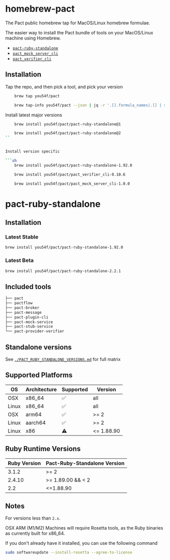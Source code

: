 # homebrew-pact

The Pact public homebrew tap for MacOS/Linux homebrew formulae.

The easier way to install the Pact bundle of tools on your MacOS/Linux machine using Homebrew.

- [`pact-ruby-standalone`](https://github.com/pact-foundation/pact-ruby-standalone)
- [`pact_mock_server_cli`](https://github.com/pact-foundation/pact-reference)
- [`pact_verifier_cli`](https://github.com/pact-foundation/pact-reference)
<!-- - [`pact-plugin-cli`](https://github.com/pact-foundation/pact-plugins) -->

## Installation

Tap the repo, and then pick a tool, and pick your version

```sh
    brew tap you54f/pact
```

```sh
    brew tap-info you54f/pact --json | jq -r '.[].formula_names|.[] | sort -nr'
```

Install latest major versions

```sh
    brew install you54f/pact/pact-ruby-standalone@1
```

```sh
    brew install you54f/pact/pact-ruby-standalone@2
``


Install version specific

```sh
    brew install you54f/pact/pact-ruby-standalone-1.92.0
```

```sh
    brew install you54f/pact/pact_verifier_cli-0.10.6
```

```sh
    brew install you54f/pact/pact_mock_server_cli-1.0.0
```

# pact-ruby-standalone

## Installation

### Latest Stable

```sh
brew install you54f/pact/pact-ruby-standalone-1.92.0
```

### Latest Beta

```sh
brew install you54f/pact/pact-ruby-standalone-2.2.1
```

## Included tools

```lisp
├── pact
├── pactflow
├── pact-broker
├── pact-message
├── pact-plugin-cli
├── pact-mock-service
├── pact-stub-service
└── pact-provider-verifier
```

## Standalone versions

See [`./PACT_RUBY_STANDALONE_VERSIONS.md`](./PACT_RUBY_STANDALONE_VERSIONS.md) for full matrix

## Supported Platforms

| OS          | Architecture  | Supported  | Version    |
| -------     | ------------  | ---------  | ---------- |
| OSX         |     x86_64    |     ✅     |    all     |
| Linux       |     x86_64    |     ✅     |    all     |
| OSX         |     arm64     |     ✅     |   >= 2     |
| Linux       |    aarch64    |     ✅     |   >= 2     |
| Linux       |      x86      |     ⚠️      | <= 1.88.90 |

## Ruby Runtime Versions

| Ruby Version  | Pact-Ruby-Standalone Version  |
| ------------- | --------------------------    |
|    3.1.2      |           >= 2                |
|    2.4.10     |       >= 1.89.00 && < 2       |
|    2.2        |          <=1.88.90            |

## Notes

For versions less than `2.x`.

OSX ARM (M1/M2) Machines will require Rosetta tools, as the Ruby binaries as currently built for x86_64.

If you don't already have it installed, you can use the following command

```sh
sudo softwareupdate --install-rosetta --agree-to-license
```
